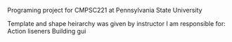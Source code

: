 Programing project for CMPSC221 at Pennsylvania State University

Template and shape heirarchy was given by instructor
I am responsible for:
  Action liseners
  Building gui
